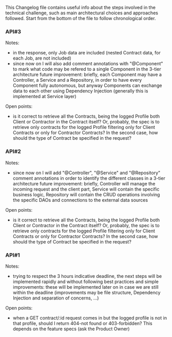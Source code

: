 This Changelog file contains useful info about the steps involved in the technical challenge, such as main architectural choices and approaches followed.
Start from the bottom of the file to follow chronological order.

### API#3
Notes:
- in the response, only Job data are included (nested Contract data, for each Job, are not included)
- since now on I will also add comment annotations with "@Component" to mark what code may be refered to a single Component in the 3-tier architecture future improvement: briefly, each Component may have a Controller, a Service and a Repository, in order to have every Component fully autonomous, but anyway Components can exchange data to each other using Dependency Injection (generally this is implemented at Service layer)

Open points:
- is it correct to retrieve all the Contracts, being the logged Profile both Client or Contractor in the Contract itself? Or, probably, the spec is to retrieve only contracts for the logged Profile filtering only for Client Contracts or only for Contractor Contracts? In the second case, how should the type of Contract be specified in the request?

### API#2
Notes:
- since now on I will add "@Controller", "@Service" and "@Repository" comment annotations in order to identify the different classes in a 3-tier architecture future improvement: briefly, Controller will manage the incoming request and the client part, Service will contain the specific business logic, Repository will contain the CRUD operations involving the specific DAOs and connections to the external data sources

Open points:
- is it correct to retrieve all the Contracts, being the logged Profile both Client or Contractor in the Contract itself? Or, probably, the spec is to retrieve only contracts for the logged Profile filtering only for Client Contracts or only for Contractor Contracts? In the second case, how should the type of Contract be specified in the request?

### API#1
Notes:
- trying to respect the 3 hours indicative deadline, the next steps will be implemented rapidly and without following best practices and simple improvements: these will be implemented later on in case we are still within the deadline (improvements may be file structure, Dependency Injection and separation of concerns, ...)

Open points:
- when a GET contract/:id request comes in but the logged profile is not in that profile, should I return 404-not found or 403-forbidden? This depends on the feature specs (ask the Product Owner)

